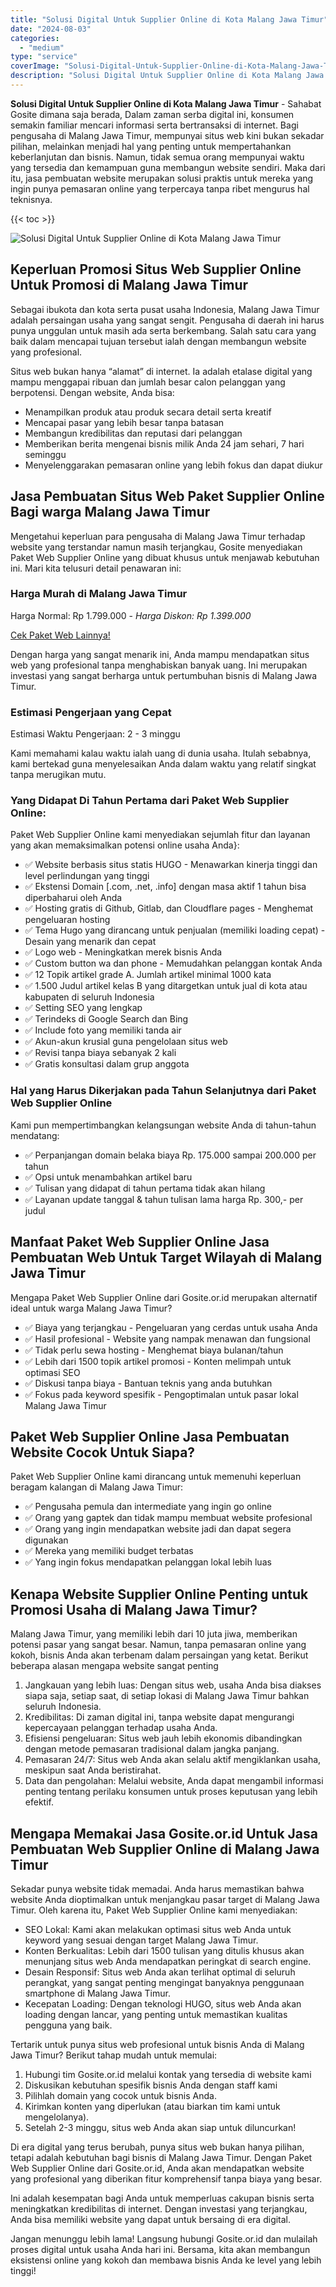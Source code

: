 ```yaml
---
title: "Solusi Digital Untuk Supplier Online di Kota Malang Jawa Timur"
date: "2024-08-03"
categories: 
  - "medium"
type: "service"
coverImage: "Solusi-Digital-Untuk-Supplier-Online-di-Kota-Malang-Jawa-Timur.png"
description: "Solusi Digital Untuk Supplier Online di Kota Malang Jawa Timur. Jangan menunggu lebih lama! Langsung hubungi Gosite.or.id dan mulailah proses digital untuk u..."
---
```


**Solusi Digital Untuk Supplier Online di Kota Malang Jawa Timur** - Sahabat Gosite dimana saja berada, Dalam zaman serba digital ini, konsumen semakin familiar mencari informasi serta bertransaksi di internet. Bagi pengusaha di Malang Jawa Timur, mempunyai situs web kini bukan sekadar pilihan, melainkan menjadi hal yang penting untuk mempertahankan keberlanjutan dan bisnis. Namun, tidak semua orang mempunyai waktu yang tersedia dan kemampuan guna membangun website sendiri. Maka dari itu, jasa pembuatan website merupakan solusi praktis untuk mereka yang ingin punya pemasaran online yang terpercaya tanpa ribet mengurus hal teknisnya.

{{< toc >}}

![Solusi Digital Untuk Supplier Online di Kota Malang Jawa Timur](/images/medium/Solusi-Digital-Untuk-Supplier-Online-di-Kota-Malang-Jawa-Timur.png)

## Keperluan Promosi Situs Web Supplier Online Untuk Promosi di Malang Jawa Timur

Sebagai ibukota dan kota serta pusat usaha Indonesia, Malang Jawa Timur adalah persaingan usaha yang sangat sengit. Pengusaha di daerah ini harus punya unggulan untuk masih ada serta berkembang. Salah satu cara yang baik dalam mencapai tujuan tersebut ialah dengan membangun website yang profesional.

Situs web bukan hanya “alamat” di internet. Ia adalah etalase digital yang mampu menggapai ribuan dan jumlah besar calon pelanggan yang berpotensi. Dengan website, Anda bisa:

- Menampilkan produk atau produk secara detail serta kreatif
- Mencapai pasar yang lebih besar tanpa batasan
- Membangun kredibilitas dan reputasi dari pelanggan
- Memberikan berita mengenai bisnis milik Anda 24 jam sehari, 7 hari seminggu
- Menyelenggarakan pemasaran online yang lebih fokus dan dapat diukur

## Jasa Pembuatan Situs Web Paket Supplier Online Bagi warga Malang Jawa Timur

Mengetahui keperluan para pengusaha di Malang Jawa Timur terhadap website yang terstandar namun masih terjangkau, Gosite menyediakan Paket Web Supplier Online yang dibuat khusus untuk menjawab kebutuhan ini. Mari kita telusuri detail penawaran ini:

### Harga Murah di Malang Jawa Timur

<a class="cta-button">Harga Normal: Rp 1.799.000 - <em>Harga Diskon: Rp 1.399.000</em></a>

<a href="/jasa-web/" class="cta-button">Cek Paket Web Lainnya!</a>

Dengan harga yang sangat menarik ini, Anda mampu mendapatkan situs web yang profesional tanpa menghabiskan banyak uang. Ini merupakan investasi yang sangat berharga untuk pertumbuhan bisnis di Malang Jawa Timur.

### Estimasi Pengerjaan yang Cepat

Estimasi Waktu Pengerjaan: 2 - 3 minggu

Kami memahami kalau waktu ialah uang di dunia usaha. Itulah sebabnya, kami bertekad guna menyelesaikan Anda dalam waktu yang relatif singkat tanpa merugikan mutu.

### Yang Didapat Di Tahun Pertama dari Paket Web Supplier Online:

Paket Web Supplier Online kami menyediakan sejumlah fitur dan layanan yang akan memaksimalkan potensi online usaha Anda}:

- ✅ Website berbasis situs statis HUGO - Menawarkan kinerja tinggi dan level perlindungan yang tinggi
- ✅ Ekstensi Domain \[.com, .net, .info\] dengan masa aktif 1 tahun bisa diperbaharui oleh Anda
- ✅ Hosting gratis di Github, Gitlab, dan Cloudflare pages - Menghemat pengeluaran hosting
- ✅ Tema Hugo yang dirancang untuk penjualan (memiliki loading cepat) - Desain yang menarik dan cepat
- ✅ Logo web - Meningkatkan merek bisnis Anda
- ✅ Custom button wa dan phone - Memudahkan pelanggan kontak Anda
- ✅ 12 Topik artikel grade A. Jumlah artikel minimal 1000 kata
- ✅ 1.500 Judul artikel kelas B yang ditargetkan untuk jual di kota atau kabupaten di seluruh Indonesia
- ✅ Setting SEO yang lengkap
- ✅ Terindeks di Google Search dan Bing
- ✅ Include foto yang memiliki tanda air
- ✅ Akun-akun krusial guna pengelolaan situs web
- ✅ Revisi tanpa biaya sebanyak 2 kali
- ✅ Gratis konsultasi dalam grup anggota

### Hal yang Harus Dikerjakan pada Tahun Selanjutnya dari Paket Web Supplier Online

Kami pun mempertimbangkan kelangsungan website Anda di tahun-tahun mendatang:

- ✅ Perpanjangan domain belaka biaya Rp. 175.000 sampai 200.000 per tahun
- ✅ Opsi untuk menambahkan artikel baru
- ✅ Tulisan yang didapat di tahun pertama tidak akan hilang
- ✅ Layanan update tanggal & tahun tulisan lama harga Rp. 300,- per judul

## Manfaat Paket Web Supplier Online Jasa Pembuatan Web Untuk Target Wilayah di Malang Jawa Timur

Mengapa Paket Web Supplier Online dari Gosite.or.id merupakan alternatif ideal untuk warga Malang Jawa Timur?

- ✅ Biaya yang terjangkau - Pengeluaran yang cerdas untuk usaha Anda
- ✅ Hasil profesional - Website yang nampak menawan dan fungsional
- ✅ Tidak perlu sewa hosting - Menghemat biaya bulanan/tahun
- ✅ Lebih dari 1500 topik artikel promosi - Konten melimpah untuk optimasi SEO
- ✅ Diskusi tanpa biaya - Bantuan teknis yang anda butuhkan
- ✅ Fokus pada keyword spesifik - Pengoptimalan untuk pasar lokal Malang Jawa Timur

## Paket Web Supplier Online Jasa Pembuatan Website Cocok Untuk Siapa?

Paket Web Supplier Online kami dirancang untuk memenuhi keperluan beragam kalangan di Malang Jawa Timur:

- ✅ Pengusaha pemula dan intermediate yang ingin go online
- ✅ Orang yang gaptek dan tidak mampu membuat website profesional
- ✅ Orang yang ingin mendapatkan website jadi dan dapat segera digunakan
- ✅ Mereka yang memiliki budget terbatas
- ✅ Yang ingin fokus mendapatkan pelanggan lokal lebih luas

## Kenapa Website Supplier Online Penting untuk Promosi Usaha di Malang Jawa Timur?

Malang Jawa Timur, yang memiliki lebih dari 10 juta jiwa, memberikan potensi pasar yang sangat besar. Namun, tanpa pemasaran online yang kokoh, bisnis Anda akan terbenam dalam persaingan yang ketat. Berikut beberapa alasan mengapa website sangat penting

1. Jangkauan yang lebih luas: Dengan situs web, usaha Anda bisa diakses siapa saja, setiap saat, di setiap lokasi di Malang Jawa Timur bahkan seluruh Indonesia.
2. Kredibilitas: Di zaman digital ini, tanpa website dapat mengurangi kepercayaan pelanggan terhadap usaha Anda.
3. Efisiensi pengeluaran: Situs web jauh lebih ekonomis dibandingkan dengan metode pemasaran tradisional dalam jangka panjang.
4. Pemasaran 24/7: Situs web Anda akan selalu aktif mengiklankan usaha, meskipun saat Anda beristirahat.
5. Data dan pengolahan: Melalui website, Anda dapat mengambil informasi penting tentang perilaku konsumen untuk proses keputusan yang lebih efektif.

## Mengapa Memakai Jasa Gosite.or.id Untuk Jasa Pembuatan Web Supplier Online di Malang Jawa Timur

Sekadar punya website tidak memadai. Anda harus memastikan bahwa website Anda dioptimalkan untuk menjangkau pasar target di Malang Jawa Timur. Oleh karena itu, Paket Web Supplier Online kami menyediakan:

- SEO Lokal: Kami akan melakukan optimasi situs web Anda untuk keyword yang sesuai dengan target Malang Jawa Timur.
- Konten Berkualitas: Lebih dari 1500 tulisan yang ditulis khusus akan menunjang situs web Anda mendapatkan peringkat di search engine.
- Desain Responsif: Situs web Anda akan terlihat optimal di seluruh perangkat, yang sangat penting mengingat banyaknya penggunaan smartphone di Malang Jawa Timur.
- Kecepatan Loading: Dengan teknologi HUGO, situs web Anda akan loading dengan lancar, yang penting untuk memastikan kualitas pengguna yang baik.

Tertarik untuk punya situs web profesional untuk bisnis Anda di Malang Jawa Timur? Berikut tahap mudah untuk memulai:

1. Hubungi tim Gosite.or.id melalui kontak yang tersedia di website kami
2. Diskusikan kebutuhan spesifik bisnis Anda dengan staff kami
3. Pilihlah domain yang cocok untuk bisnis Anda.
4. Kirimkan konten yang diperlukan (atau biarkan tim kami untuk mengelolanya).
5. Setelah 2-3 minggu, situs web Anda akan siap untuk diluncurkan!

Di era digital yang terus berubah, punya situs web bukan hanya pilihan, tetapi adalah kebutuhan bagi bisnis di Malang Jawa Timur. Dengan Paket Web Supplier Online dari Gosite.or.id, Anda akan mendapatkan website yang profesional yang diberikan fitur komprehensif tanpa biaya yang besar.

Ini adalah kesempatan bagi Anda untuk memperluas cakupan bisnis serta meningkatkan kredibilitas di internet. Dengan investasi yang terjangkau, Anda bisa memiliki website yang dapat untuk bersaing di era digital.

Jangan menunggu lebih lama! Langsung hubungi Gosite.or.id dan mulailah proses digital untuk usaha Anda hari ini. Bersama, kita akan membangun eksistensi online yang kokoh dan membawa bisnis Anda ke level yang lebih tinggi!
